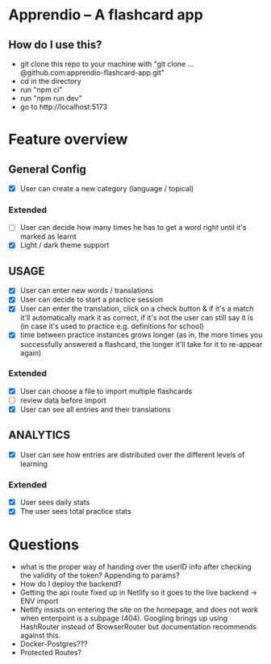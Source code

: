 # Apprendio – A flashcard app

## How do I use this?
- git clone this repo to your machine with "git clone …@github.com:apprendio-flashcard-app.git"
- cd in the directory
- run "npm ci"
- run "npm run dev"
- go to http://localhost:5173

# Feature overview
## General Config
- [x] User can create a new category (language / topical)
### Extended
- [ ] User can decide how many times he has to get a word right until it's marked as learnt
- [x] Light / dark theme support

## USAGE
- [x] User can enter new words / translations
- [x] User can decide to start a practice session
- [x] User can enter the translation, click on a check button & if it's a match it'll automatically mark it as correct, if it's not the user can still say it is (in case it's used to practice e.g. definitions for school)
- [x] time between practice instances grows longer (as in, the more times you successfully answered a flashcard, the longer it'll take for it to re-appear again)
### Extended
- [x] User can choose a file to import multiple flashcards
- [ ] review data before import
- [x] User can see all entries and their translations

## ANALYTICS
- [x] User can see how entries are distributed over the different levels of learning
### Extended
- [x] User sees daily stats
- [x] The user sees total practice stats

# Questions
- what is the proper way of handing over the userID info after checking the validity of the token? Appending to params?
- How do I deploy the backend?
- Getting the api route fixed up in Netlify so it goes to the live backend -> ENV import
- Netlify insists on entering the site on the homepage, and does not work when enterpoint is a subpage (404). Googling brings up using HashRouter instead of BrowserRouter but documentation recommends against this.
- Docker-Postgres???
- Protected Routes?
